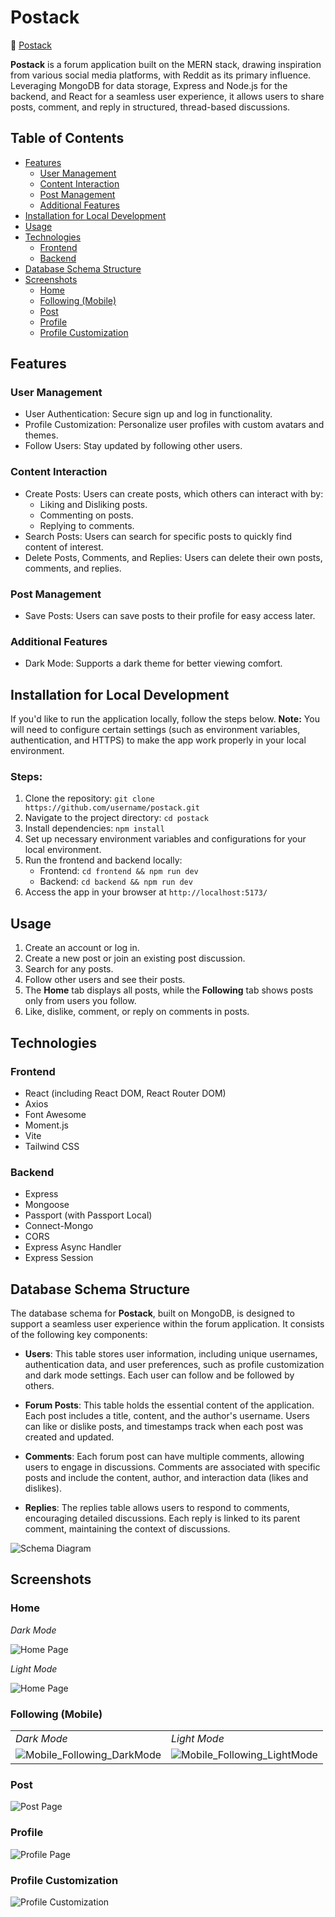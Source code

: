 # Postack

🔗 [Postack](https://postack-40rm.onrender.com/)

**Postack** is a forum application built on the MERN stack, drawing inspiration from various social media platforms, with Reddit as its primary influence. Leveraging MongoDB for data storage, Express and Node.js for the backend, and React for a seamless user experience, it allows users to share posts, comment, and reply in structured, thread-based discussions.

## Table of Contents

-   [Features](#features)
    -   [User Management](#user-management)
    -   [Content Interaction](#content-interaction)
    -   [Post Management](#post-management)
    -   [Additional Features](#additional-features)
-   [Installation for Local Development](#installation-for-local-development)
-   [Usage](#usage)
-   [Technologies](#technologies)
    -   [Frontend](#frontend)
    -   [Backend](#backend)
-   [Database Schema Structure](#database-schema-structure)
-   [Screenshots](#screenshots)
    -   [Home](#home)
    -   [Following (Mobile)](#following-mobile)
    -   [Post](#post)
    -   [Profile](#profile)
    -   [Profile Customization](#profile-customization)

## Features

### User Management

-   User Authentication: Secure sign up and log in functionality.
-   Profile Customization: Personalize user profiles with custom avatars and themes.
-   Follow Users: Stay updated by following other users.

### Content Interaction

-   Create Posts: Users can create posts, which others can interact with by:
    -   Liking and Disliking posts.
    -   Commenting on posts.
    -   Replying to comments.
-   Search Posts: Users can search for specific posts to quickly find content of interest.
-   Delete Posts, Comments, and Replies: Users can delete their own posts, comments, and replies.

### Post Management

-   Save Posts: Users can save posts to their profile for easy access later.

### Additional Features

-   Dark Mode: Supports a dark theme for better viewing comfort.

## Installation for Local Development

If you'd like to run the application locally, follow the steps below. **Note:** You will need to configure certain settings (such as environment variables, authentication, and HTTPS) to make the app work properly in your local environment.

### Steps:

1. Clone the repository: `git clone https://github.com/username/postack.git`
2. Navigate to the project directory: `cd postack`
3. Install dependencies: `npm install`
4. Set up necessary environment variables and configurations for your local environment.
5. Run the frontend and backend locally:
    - Frontend: `cd frontend && npm run dev`
    - Backend: `cd backend && npm run dev`
6. Access the app in your browser at `http://localhost:5173/`

## Usage

1. Create an account or log in.
2. Create a new post or join an existing post discussion.
3. Search for any posts.
4. Follow other users and see their posts.
5. The **Home** tab displays all posts, while the **Following** tab shows posts only from users you follow.
6. Like, dislike, comment, or reply on comments in posts.

## Technologies

### Frontend

-   React (including React DOM, React Router DOM)
-   Axios
-   Font Awesome
-   Moment.js
-   Vite
-   Tailwind CSS

### Backend

-   Express
-   Mongoose
-   Passport (with Passport Local)
-   Connect-Mongo
-   CORS
-   Express Async Handler
-   Express Session

## Database Schema Structure

The database schema for **Postack**, built on MongoDB, is designed to support a seamless user experience within the forum application. It consists of the following key components:

-   **Users**: This table stores user information, including unique usernames, authentication data, and user preferences, such as profile customization and dark mode settings. Each user can follow and be followed by others.

-   **Forum Posts**: This table holds the essential content of the application. Each post includes a title, content, and the author's username. Users can like or dislike posts, and timestamps track when each post was created and updated.

-   **Comments**: Each forum post can have multiple comments, allowing users to engage in discussions. Comments are associated with specific posts and include the content, author, and interaction data (likes and dislikes).

-   **Replies**: The replies table allows users to respond to comments, encouraging detailed discussions. Each reply is linked to its parent comment, maintaining the context of discussions.

![Schema Diagram](./postack_images/SchemaDiagram.png)

## Screenshots

### Home

_Dark Mode_

![Home Page](./postack_images/Home_DarkMode.png)

_Light Mode_

![Home Page](./postack_images/Home_LightMode.png)

### Following (Mobile)

<table>
    <tr>
        <td><i>Dark Mode</i></td>
        <td><i>Light Mode</i></td>
    </tr>
    <tr>
        <td><img src="./postack_images/Mobile_Following_DarkMode.png" alt="Mobile_Following_DarkMode"/></td>
        <td><img src="./postack_images/Mobile_Following_LightMode.png" alt="Mobile_Following_LightMode"/></td>
    </tr>
</table>

### Post

![Post Page](./postack_images/PostDetails_DarkMode.png)

### Profile

![Profile Page](./postack_images/Profile_Followers.png)

### Profile Customization

![Profile Customization](./postack_images/Edit_Profile.png)
